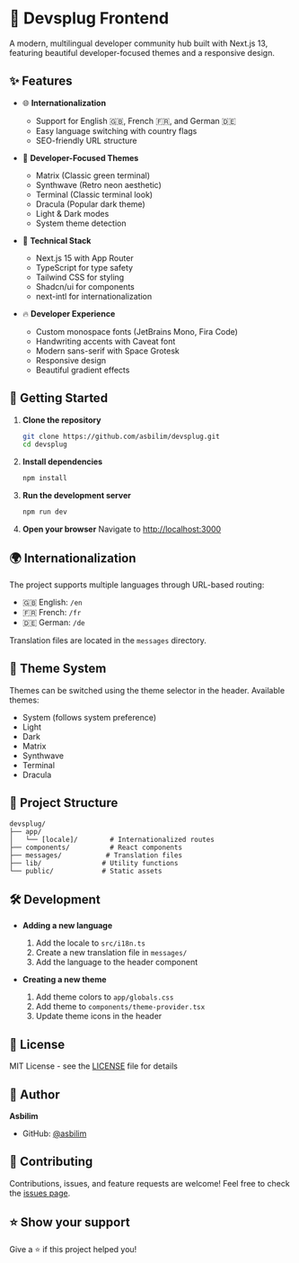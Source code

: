 # 🚀 Devsplug Frontend

A modern, multilingual developer community hub built with Next.js 13, featuring beautiful developer-focused themes and a responsive design.

## ✨ Features

- 🌐 **Internationalization**

  - Support for English 🇬🇧, French 🇫🇷, and German 🇩🇪
  - Easy language switching with country flags
  - SEO-friendly URL structure

- 🎨 **Developer-Focused Themes**

  - Matrix (Classic green terminal)
  - Synthwave (Retro neon aesthetic)
  - Terminal (Classic terminal look)
  - Dracula (Popular dark theme)
  - Light & Dark modes
  - System theme detection

- 🎯 **Technical Stack**

  - Next.js 15 with App Router
  - TypeScript for type safety
  - Tailwind CSS for styling
  - Shadcn/ui for components
  - next-intl for internationalization

- 🔥 **Developer Experience**
  - Custom monospace fonts (JetBrains Mono, Fira Code)
  - Handwriting accents with Caveat font
  - Modern sans-serif with Space Grotesk
  - Responsive design
  - Beautiful gradient effects

## 🚀 Getting Started

1. **Clone the repository**

   ```bash
   git clone https://github.com/asbilim/devsplug.git
   cd devsplug
   ```

2. **Install dependencies**

   ```bash
   npm install
   ```

3. **Run the development server**

   ```bash
   npm run dev
   ```

4. **Open your browser**
   Navigate to [http://localhost:3000](http://localhost:3000)

## 🌍 Internationalization

The project supports multiple languages through URL-based routing:

- 🇬🇧 English: `/en`
- 🇫🇷 French: `/fr`
- 🇩🇪 German: `/de`

Translation files are located in the `messages` directory.

## 🎨 Theme System

Themes can be switched using the theme selector in the header. Available themes:

- System (follows system preference)
- Light
- Dark
- Matrix
- Synthwave
- Terminal
- Dracula

## 📁 Project Structure

```
devsplug/
├── app/
│   └── [locale]/        # Internationalized routes
├── components/          # React components
├── messages/           # Translation files
├── lib/               # Utility functions
└── public/            # Static assets
```

## 🛠️ Development

- **Adding a new language**

  1. Add the locale to `src/i18n.ts`
  2. Create a new translation file in `messages/`
  3. Add the language to the header component

- **Creating a new theme**
  1. Add theme colors to `app/globals.css`
  2. Add theme to `components/theme-provider.tsx`
  3. Update theme icons in the header

## 📝 License

MIT License - see the [LICENSE](LICENSE) file for details

## 👤 Author

**Asbilim**

- GitHub: [@asbilim](https://github.com/asbilim)

## 🤝 Contributing

Contributions, issues, and feature requests are welcome! Feel free to check the [issues page](https://github.com/asbilim/devsplug/issues).

## ⭐️ Show your support

Give a ⭐️ if this project helped you!
